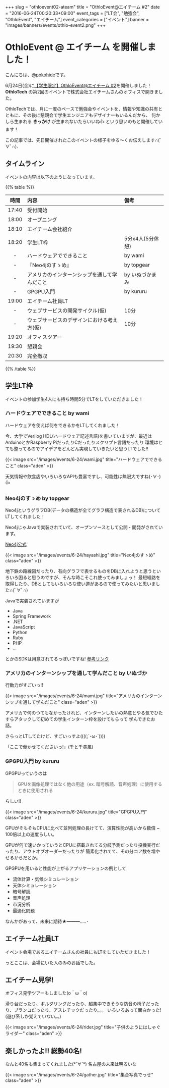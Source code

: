 +++
slug = "othloevent02-ateam"
title = "OthloEvent@エイチーム #2"
date = "2016-06-24T00:20:33+09:00"
event_tags = ["LT会", "勉強会", "OthloEvent", "エイチーム"]
event_categories = ["イベント"]
banner = "images/banners/events/othlo-event2.png"
+++

# OthloEvent @ エイチーム を開催しました！

こんにちは、[@pokohide](https://twitter.com/hyde141421356)です。

6月24日(金)に[【学生限定】OthloEvent@エイチーム #2](http://othlotech.connpass.com/event/32485/)を開催しました！
**OthloTech** の第2回のイベントで株式会社エイチームさんのオフィスで開きました。


OthloTechでは、月に一度のペースで勉強会やイベントを、情報や知識の共有とともに、その後に懇親会で学生エンジニアもデザイナーもいるんだから、
何かしら生まれる **きっかけ** が生まれないたらいいね👍 という思いのもと開催しています！


この記事では、先日開催されたこのイベントの様子をゆる〜くお伝えします∩(ﾟ∀ﾟ∩).

## タイムライン

イベントの内容は以下のようになっています。

{{% table %}}

|時間|内容|備考|
|:-----:|:-----|:-----|
|17:40|受付開始||
|18:00|オープニング||
|18:10|エイチーム会社紹介||
|18:20|学生LT枠|5分x4人(5分休憩)||
|-|ハードウェアでできること|by wami|
|-|『Neo4jのすゝめ』|by topgear|
|-|アメリカのインターンシップを通して学んだこと|by いぬづかまみ|
|-|GPGPU入門|by kururu|
|19:00|エイチーム社員LT||
|-|ウェブサービスの開発サイクル(仮)|10分|
|-|ウェブサービスのデザインにおける考え方(仮)|10分|
|19:20|オフィスツアー||
|19:30|懇親会||
|20:30|完全撤収||

{{% /table %}}

## 学生LT枠
イベントの参加学生4人にも持ち時間5分でLTをしていただきました！

### ハードウェアでできること by wami

ハードウェアを使えば何をできるかをLTしてくれました！

今、大学でVerilog HDL(ハードウェア記述言語)を書いていますが、最近はArduinoとかRaspberry PiだったりCだったりスクリプト言語だったり
環境はとても整ってるのでアイデアをどんどん実現していきたいと思うLTでした!!

{{< image src="/images/events/6-24/wami.jpg" title="ハードウェアでできること" class="aden" >}}

天気情報や飲食店やいろいろなAPIも豊富ですし、可能性は無限大ですね(･∀･)👍

### Neo4jのすゝめ by topgear

Neo4jというグラフDB(データの構造が全てグラフ構造で表されるDB)についてLTしてくれました！

Neo4jじゃJavaで実装されていて、オープンソースとして公開・開発がされています。

[Neo4j公式](https://neo4j.com/)

{{< image src="/images/events/6-24/hayashi.jpg" title="Neo4jのすゝめ" class="aden" >}}

地下鉄の路線図だったり、有向グラフで表せるものをDBに入れようと思うといろいろ困ると思うのですが、そんな時こそこれ使ってみましょっ！
最短経路を取得したり、DBとしてもいろいろな使い道があるので使ってみたいと思いました∩(ﾟ∀ﾟ∩)

Javaで実装されていますが

- Java
- Spring Framework
- .NET
- JavaScript
- Python
- Ruby
- PHP
- ...

とかのSDKは用意されてるっぽいですね! [参考リンク](https://neo4j.com/developer/language-guides/)

### アメリカのインターンシップを通して学んだこと by いぬづか

行動力がすごいっ!!

{{< image src="/images/events/6-24/mami.jpg" title="アメリカのインターンシップを通して学んだこと" class="aden" >}}

アメリカで何のつてもなかったけれど、インターンしたいの熱意とやる気でひたすらアタックして初めての学生インターン枠を設けてもらって
学んできたお話。

さらっとLTしてたけど、すごいっすよ((((;´･ω･`))))

「ここで働かせてくださいっ!」(千と千尋風)

### GPGPU入門 by kururu

GPGPUっていうのは

> GPUを画像処理ではなく他の用途（ex. 暗号解読、音声処理）に使用するときに使用される

らしい!!

{{< image src="/images/events/6-24/kururu.jpg" title="GPGPU入門" class="aden" >}}

GPUがそもそもCPUに比べて並列処理の長けてて、演算性能が高いから数倍 ~ 100倍以上の速度らしい。

GPUが何で速いかっていうとCPUに搭載されてる分岐予測だったり投機実行だったり、アウトオブオーダーだったりが
簡素化されてて、その分コア数を増やせるからだとか。

GPGPUを用いると性能が上がるアプリケーションの例として

- 流体計算・気候シミュレーション
- 天体シミュレーション
- 暗号解読
- 音声処理
- 市況分析
- 最適化問題

なんかがあって、未来に期待★━━━…‥･

## エイチーム社員LT
イベント会場であるエイチームさんの社員にもLTをしていただきました！

っとここは、会場にいた人のみのお話でした。

## エイチーム見学!

オフィス見学ツアーもしました(o＾ω＾o)

滑り台だったり、ボルダリングだったり、超集中できそうな防音の椅子だったり、ブランコだったり、アスレチックだったり。。。
いろいろあって面白かった!(遊び系しか覚えていない。。)

{{< image src="/images/events/6-24/rider.jpg" title="子供のようにはしゃぐライダー" class="aden" >}}

## 楽しかったよ!! 総勢40名!

なんと40名も集まってくれました(\*´∀`\*)
名古屋の未来は明るいな

{{< image src="/images/events/6-24/gather.jpg" title="集合写真でっせ" class="aden" >}}

